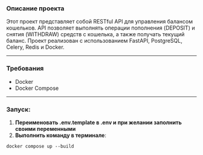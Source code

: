 ### Описание проекта

Этот проект представляет собой RESTful API для управления балансом кошельков. API позволяет выполнять операции пополнения (DEPOSIT) и снятия (WITHDRAW) средств с кошелька, а также получать текущий баланс. Проект реализован с использованием FastAPI, PostgreSQL, Celery, Redis и Docker.

---

### Требования

- Docker
- Docker Compose

---
### Запуск: 


1. **Переименовать .env.template в .env и при желании заполнить своими переменными**
2. **Выполнить команду в терминале**:
```
docker compose up --build
```

